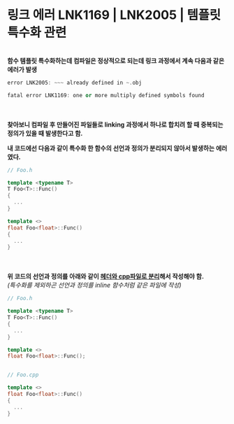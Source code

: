 
# 링크 에러 LNK1169 | LNK2005 | 템플릿 특수화 관련


<br><b>
함수 템플릿 특수화하는데 컴파일은 정상적으로 되는데 링크 과정에서 계속 다음과 같은 에러가 발생
</b>

```C++
error LNK2005: ~~~ already defined in ~.obj

fatal error LNK1169: one or more multiply defined symbols found
```


<br><br><b>
찾아보니 컴파일 후 만들어진 파일들로 linking 과정에서 하나로 합치려 할 때 중복되는 정의가 있을 때 발생한다고 함.


내 코드에선 다음과 같이 특수화 한 함수의 선언과 정의가 분리되지 않아서 발생하는 에러였다.
</b>

```C++
// Foo.h

template <typename T>
T Foo<T>::Func()
{
  ...
}

template <>
float Foo<float>::Func()
{
  ...
}
```


<br><br><b>
위 코드의 선언과 정의를 아래와 같이 <u>헤더와 cpp파일로 분리</u>해서 작성해야 함.
</b>
<br><i>
(특수화를 제외하곤 선언과 정의를 inline 함수처럼 같은 파일에 작성)
</i>

```C++
// Foo.h

template <typename T>
T Foo<T>::Func()
{
  ...
}

template <>
float Foo<float>::Func();


// Foo.cpp

template <>
float Foo<float>::Func()
{
  ...
}
```
